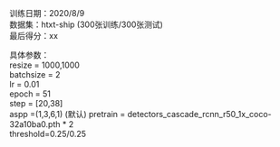 训练日期：2020/8/9  
数据集：htxt-ship (300张训练/300张测试)  
最后得分：xx  

具体参数：  
resize = 1000,1000  
batchsize = 2  
lr = 0.01  
epoch = 51  
step = [20,38]  
aspp =(1,3,6,1) (默认) 
pretrain = detectors_cascade_rcnn_r50_1x_coco-32a10ba0.pth * 2  
threshold=0.25/0.25  
